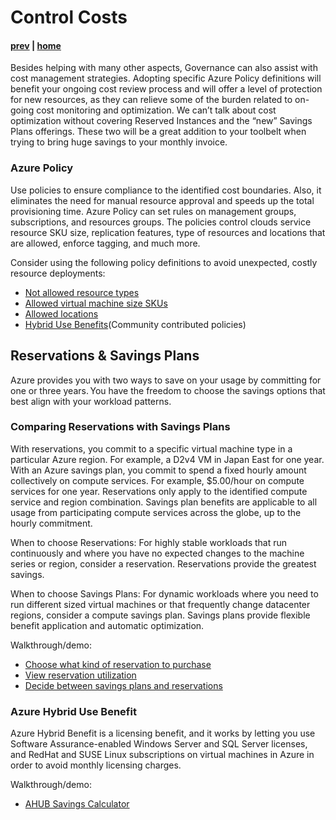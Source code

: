 # Control Costs

#### [prev](./optimize.md) | [home](./readme.md)  

Besides helping with many other aspects, Governance can also assist with cost management strategies. Adopting specific Azure Policy definitions will benefit your ongoing cost review process and will offer a level of protection for new resources, as they can relieve some of the burden related to on-going cost monitoring and optimization.
We can’t talk about cost optimization without covering Reserved Instances and the “new” Savings Plans offerings. These two will be a great addition to your toolbelt when trying to bring huge savings to your monthly invoice.


### Azure Policy 

Use policies to ensure compliance to the identified cost boundaries. Also, it eliminates the need for manual resource approval and speeds up the total provisioning time.
Azure Policy can set rules on management groups, subscriptions, and resources groups. The policies control clouds service resource SKU size, replication features, type of resources and locations that are allowed, enforce tagging, and much more. 

Consider using the following policy definitions to avoid unexpected, costly resource deployments:
- [Not allowed resource types](https://portal.azure.com/#blade/Microsoft_Azure_Policy/PolicyDetailBlade/definitionId/%2Fproviders%2FMicrosoft.Authorization%2FpolicyDefinitions%2F6c112d4e-5bc7-47ae-a041-ea2d9dccd749)
- [Allowed virtual machine size SKUs](https://portal.azure.com/#blade/Microsoft_Azure_Policy/PolicyDetailBlade/definitionId/%2Fproviders%2FMicrosoft.Authorization%2FpolicyDefinitions%2Fcccc23c7-8427-4f53-ad12-b6a63eb452b3)
- [Allowed locations](https://ms.portal.azure.com/#view/Microsoft_Azure_Policy/PolicyDetailBlade/definitionId/%2Fproviders%2FMicrosoft.Authorization%2FpolicyDefinitions%2Fe56962a6-4747-49cd-b67b-bf8b01975c4c)
- [Hybrid Use Benefits](https://github.com/Azure/Community-Policy/tree/master/Policies/HybridUseBenefits)(Community contributed policies)

## Reservations & Savings Plans

Azure provides you with two ways to save on your usage by committing for one or three years. You have the freedom to choose the savings options that best align with your workload patterns.

### Comparing Reservations with Savings Plans

With reservations, you commit to a specific virtual machine type in a particular Azure region. For example, a D2v4 VM in Japan East for one year. With an Azure savings plan, you commit to spend a fixed hourly amount collectively on compute services. For example, $5.00/hour on compute services for one year. Reservations only apply to the identified compute service and region combination. Savings plan benefits are applicable to all usage from participating compute services across the globe, up to the hourly commitment.

When to choose Reservations: For highly stable workloads that run continuously and where you have no expected changes to the machine series or region, consider a reservation. Reservations provide the greatest savings.

When to choose Savings Plans: For dynamic workloads where you need to run different sized virtual machines or that frequently change datacenter regions, consider a compute savings plan. Savings plans provide flexible benefit application and automatic optimization.

Walkthrough/demo:  

- [Choose what kind of reservation to purchase](https://learn.microsoft.com/en-us/azure/cost-management-billing/reservations/determine-reservation-purchase#recommendations-in-the-azure-portal)
- [View reservation utilization](https://learn.microsoft.com/en-us/azure/cost-management-billing/reservations/reservation-utilization)
- [Decide between savings plans and reservations](https://learn.microsoft.com/en-us/azure/cost-management-billing/savings-plan/decide-between-savings-plan-reservation)

### Azure Hybrid Use Benefit

Azure Hybrid Benefit is a licensing benefit, and it works by letting you use Software Assurance-enabled Windows Server and SQL Server licenses, and RedHat and SUSE Linux subscriptions on virtual machines in Azure in order to avoid monthly licensing charges. 

Walkthrough/demo: 

- [AHUB Savings Calculator](https://azure.microsoft.com/en-us/pricing/hybrid-benefit)
